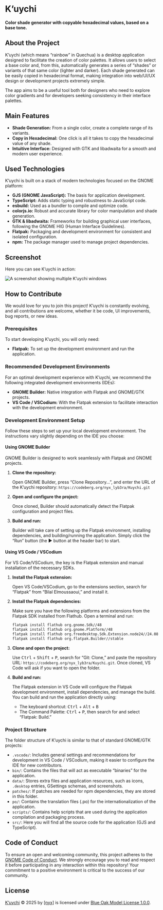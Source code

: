 # K’uychi

**Color shade generator with copyable hexadecimal values, based on a base
tone.**

## About the Project

K’uychi (which means “rainbow” in Quechua) is a desktop application designed to
facilitate the creation of color palettes. It allows users to select a base
color and, from this, automatically generates a series of “shades” or variants
of that same color (lighter and darker). Each shade generated can be easily
copied in hexadecimal format, making integration into web/UI/UX design or
development projects extremely simple.

The app aims to be a useful tool both for designers who need to explore color
gradients and for developers seeking consistency in their interface palettes.

## Main Features

- **Shade Generation:** From a single color, create a complete range of its
  variants.
- **Copy in Hexadecimal:** One click is all it takes to copy the hexadecimal
  value of any shade.
- **Intuitive Interface:** Designed with GTK and libadwaita for a smooth and
  modern user experience.

## Used Technologies

K’uychi is built on a stack of modern technologies focused on the GNOME
platform:

- **GJS (GNOME JavaScript):** The basis for application development.
- **TypeScript:** Adds static typing and robustness to JavaScript code.
- **esbuild:** Used as a bundler to compile and optimize code.
- **colorjs.io:** Robust and accurate library for color manipulation and shade
  generation.
- **GTK & libadwaita:** Frameworks for building graphical user interfaces,
  following the GNOME HIG (Human Interface Guidelines).
- **Flatpak:** Packaging and development environment for consistent and isolated
  configuration.
- **npm:** The package manager used to manage project dependencies.

## Screenshot

Here you can see K’uychi in action:

![A screenshot showing multiple K’uychi windows](./data/screenshots/screenshot1.png)

## How to Contribute

We would love for you to join this project! K’uychi is constantly evolving, and
all contributions are welcome, whether it be code, UI improvements, bug reports,
or new ideas.

### Prerequisites

To start developing K’uychi, you will only need:

- **Flatpak:** To set up the development environment and run the application.

### Recommended Development Environments

For an optimal development experience with K’uychi, we recommend the following
integrated development environments (IDEs):

- **GNOME Builder:** Native integration with Flatpak and GNOME/GTK projects.
- **VS Code / VSCodium:** With the Flatpak extension to facilitate interaction
  with the development environment.

### Development Environment Setup

Follow these steps to set up your local development environment. The
instructions vary slightly depending on the IDE you choose:

#### Using GNOME Builder

GNOME Builder is designed to work seamlessly with Flatpak and GNOME projects.

1. **Clone the repository:**

   Open GNOME Builder, press “Clone Repository...”, and enter the URL of the
   K’uychi repository: `https://codeberg.org/nyx_lyb3ra/Kuychi.git`

2. **Open and configure the project:**

   Once cloned, Builder should automatically detect the Flatpak configuration
   and project files.

3. **Build and run:**

   Builder will take care of setting up the Flatpak environment, installing
   dependencies, and building/running the application. Simply click the “Run”
   button (the ▶️ button at the header bar) to start.

#### Using VS Code / VSCodium

For VS Code/VSCodium, the key is the Flatpak extension and manual installation
of the necessary SDKs.

1. **Install the Flatpak extension:**

   Open VS Code/VSCodium, go to the extensions section, search for “Flatpak”
   from “Bilal Elmoussaoui,” and install it.

2. **Install the Flatpak dependencies:**

   Make sure you have the following platforms and extensions from the Flatpak
   SDK installed from Flathub. Open a terminal and run:

   ```sh
   flatpak install flathub org.gnome.Sdk//48
   flatpak install flathub org.gnome.Platform//48
   flatpak install flathub org.freedesktop.Sdk.Extension.node24//24.08
   flatpak install flathub org.flatpak.Builder//stable
   ```

3. **Clone and open the project:**

   Use <kbd>Ctrl</kbd> + <kbd>Shift</kbd> + <kbd>P</kbd>, search for “Git:
   Clone,” and paste the repository URL:
   `https://codeberg.org/nyx_lyb3ra/Kuychi.git`. Once cloned, VS Code will ask
   if you want to open the folder.

4. **Build and run:**

   The Flatpak extension in VS Code will configure the Flatpak development
   environment, install dependencies, and manage the build. You can build and
   run the application directly using:

   - The keyboard shortcut: <kbd>Ctrl</kbd> + <kbd>Alt</kbd> + <kbd>B</kbd>
   - The Command Palette: <kbd>Ctrl</kbd> + <kbd>P</kbd>, then search for and
     select “Flatpak: Build.”

### Project Structure

The folder structure of K’uychi is similar to that of standard GNOME/GTK
projects:

- `.vscode/`: Includes general settings and recommendations for development in
  VS Code / VSCodium, making it easier to configure the IDE for new
  contributors.
- `bin/`: Contains the files that will act as executable “binaries” for the
  application.
- `data/`: Stores extra files and application resources, such as icons,
  `.desktop` entries, GSettings schemas, and screenshots.
- `patches/`: If patches are needed for npm dependencies, they are stored in
  this folder.
- `po/`: Contains the translation files (.po) for the internationalization of
  the application.
- `scripts/`: Contains help scripts that are used during the application
  compilation and packaging process.
- `src/`: Here you will find all the source code for the application (GJS and
  TypeScript).

## Code of Conduct

To ensure an open and welcoming community, this project adheres to the
[GNOME Code of Conduct](./CODE_OF_CONDUCT.md). We strongly encourage you to read
and respect it before participating in any interaction within this repository!
Your commitment to a positive environment is critical to the success of our
community.

## License

[K’uychi](https://codeberg.org/nyx_lyb3ra/kuychi) © 2025 by
[[nyx]](https://nyx.liber.ar/) is licensed under
[Blue Oak Model License 1.0.0](./LICENSE.md).
